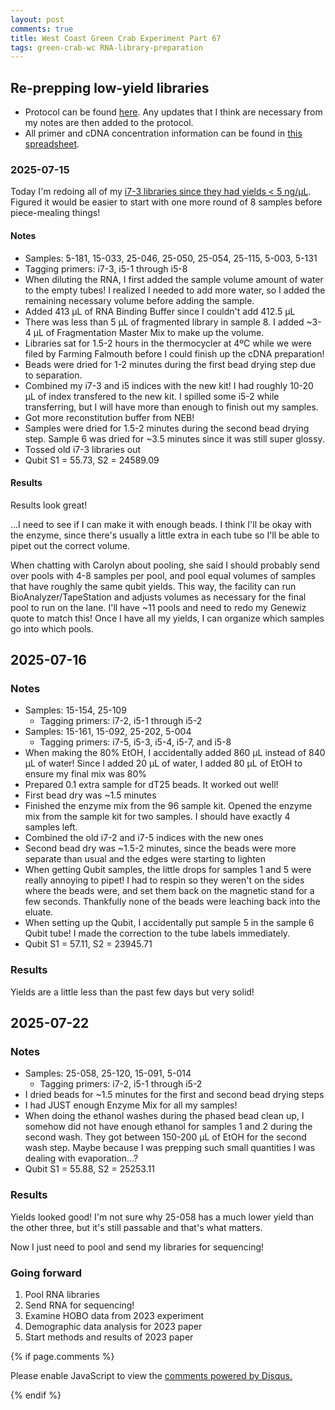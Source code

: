 ```yaml
---
layout: post
comments: true
title: West Coast Green Crab Experiment Part 67
tags: green-crab-wc RNA-library-preparation
---
```


## Re-prepping low-yield libraries

- Protocol can be found [here](https://docs.google.com/document/d/1KUGF7xg5rOeEQ883Pr_nJX1BmIbkS9pryi89AFXG9qM/edit?tab=t.0). Any updates that I think are necessary from my notes are then added to the protocol.
- All primer and cDNA concentration information can be found in [this spreadsheet](https://docs.google.com/spreadsheets/d/1B1tyeCI7F_T-l41144m6k_MEVhhU-XCHAEkr6PHoTpw/edit?gid=1215190646#gid=1215190646).

### 2025-07-15

Today I'm redoing all of my [i7-3 libraries since they had yields < 5 ng/µL](https://yaaminiv.github.io/Green-Crab-Experiment-2023-Part65/). Figured it would be easier to start with one more round of 8 samples before piece-mealing things!

#### Notes

- Samples: 5-181, 15-033, 25-046, 25-050, 25-054, 25-115, 5-003, 5-131
- Tagging primers: i7-3, i5-1 through i5-8
- When diluting the RNA, I first added the sample volume amount of water to the empty tubes! I realized I needed to add more water, so I added the remaining necessary volume before adding the sample.
- Added 413 µL of RNA Binding Buffer since I couldn't add 412.5 µL
- There was less than 5 µL of fragmented library in sample 8. I added ~3-4 µL of Fragmentation Master Mix to make up the volume.
- Libraries sat for 1.5-2 hours in the thermocycler at 4ºC while we were filed by Farming Falmouth before I could finish up the cDNA preparation!
- Beads were dried for 1-2 minutes during the first bead drying step due to separation.
- Combined my i7-3 and i5 indices with the new kit! I had roughly 10-20 µL of index transfered to the new kit. I spilled some i5-2 while transferring, but I will have more than enough to finish out my samples.
- Got more reconstitution buffer from NEB!
- Samples were dried for 1.5-2 minutes during the second bead drying step. Sample 6 was dried for ~3.5 minutes since it was still super glossy.
- Tossed old i7-3 libraries out
- Qubit S1 = 55.73, S2 = 24589.09

#### Results

Results look great!

...I need to see if I can make it with enough beads. I think I'll be okay with the enzyme, since there's usually a little extra in each tube so I'll be able to pipet out the correct volume.

When chatting with Carolyn about pooling, she said I should probably send over pools with 4-8 samples per pool, and pool equal volumes of samples that have roughly the same qubit yields. This way, the facility can run BioAnalyzer/TapeStation and adjusts volumes as necessary for the final pool to run on the lane. I'll have ~11 pools and need to redo my Genewiz quote to match this! Once I have all my yields, I can organize which samples go into which pools.

## 2025-07-16

### Notes

- Samples: 15-154, 25-109
  - Tagging primers: i7-2, i5-1 through i5-2
- Samples: 15-161, 15-092, 25-202, 5-004
  - Tagging primers: i7-5, i5-3, i5-4, i5-7, and i5-8
- When making the 80% EtOH, I accidentally added 860 µL instead of 840 µL of water! Since I added 20 µL of water, I added 80 µL of EtOH to ensure my final mix was 80%
- Prepared 0.1 extra sample for dT25 beads. It worked out well!
- First bead dry was ~1.5 minutes
- Finished the enzyme mix from the 96 sample kit. Opened the enzyme mix from the sample kit for two samples. I should have exactly 4 samples left.
- Combined the old i7-2 and i7-5 indices with the new ones
- Second bead dry was ~1.5-2 minutes, since the beads were more separate than usual and the edges were starting to lighten
- When getting Qubit samples, the little drops for samples 1 and 5 were really annoying to pipet! I had to respin so they weren't on the sides where the beads were, and set them back on the magnetic stand for a few seconds. Thankfully none of the beads were leaching back into the eluate.
- When setting up the Qubit, I accidentally put sample 5 in the sample 6 Qubit tube! I made the correction to the tube labels immediately.
- Qubit S1 = 57.11, S2 = 23945.71

### Results

Yields are a little less than the past few days but very solid!

## 2025-07-22

### Notes

- Samples: 25-058, 25-120, 15-091, 5-014
  - Tagging primers: i7-2, i5-1 through i5-2
- I dried beads for ~1.5 minutes for the first and second bead drying steps
- I had JUST enough Enzyme Mix for all my samples!
- When doing the ethanol washes during the phased bead clean up, I somehow did not have enough ethanol for samples 1 and 2 during the second wash. They got between 150-200 µL of EtOH for the second wash step. Maybe because I was prepping such small quantities I was dealing with evaporation...?
- Qubit S1 = 55.88, S2 = 25253.11

### Results

Yields looked good! I'm not sure why 25-058 has a much lower yield than the other three, but it's still passable and that's what matters.

Now I just need to pool and send my libraries for sequencing!

### Going forward

1. Pool RNA libraries
3. Send RNA for sequencing!
4. Examine HOBO data from 2023 experiment
5. Demographic data analysis for 2023 paper
6. Start methods and results of 2023 paper

{% if page.comments %}

<div id="disqus_thread"></div>
<script>

/**
*  RECOMMENDED CONFIGURATION VARIABLES: EDIT AND UNCOMMENT THE SECTION BELOW TO INSERT DYNAMIC VALUES FROM YOUR PLATFORM OR CMS.
*  LEARN WHY DEFINING THESE VARIABLES IS IMPORTANT: https://disqus.com/admin/universalcode/#configuration-variables*/
/*
var disqus_config = function () {
this.page.url = PAGE_URL;  // Replace PAGE_URL with your page's canonical URL variable
this.page.identifier = PAGE_IDENTIFIER; // Replace PAGE_IDENTIFIER with your page's unique identifier variable
};
*/
(function() { // DON'T EDIT BELOW THIS LINE
var d = document, s = d.createElement('script');
s.src = 'https://the-responsible-grad-student.disqus.com/embed.js';
s.setAttribute('data-timestamp', +new Date());
(d.head || d.body).appendChild(s);
})();
</script>
<noscript>Please enable JavaScript to view the <a href="https://disqus.com/?ref_noscript">comments powered by Disqus.</a></noscript>

{% endif %}

<script id="dsq-count-scr" src="//the-responsible-grad-student.disqus.com/count.js" async></script>
